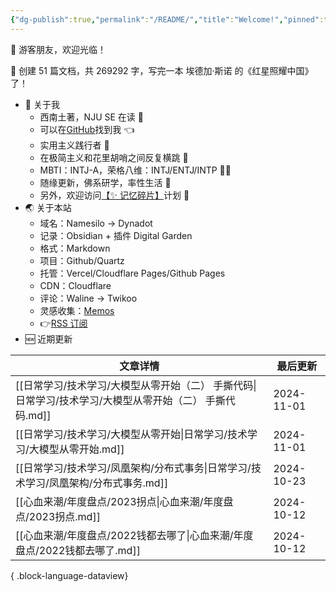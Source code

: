 ```yaml
---
{"dg-publish":true,"permalink":"/README/","title":"Welcome!","pinned":true,"tags":["home","gardenEntry"],"noteIcon":"1","created":"2023-07-14T17:22:00.770+08:00","updated":"2024-09-25T08:43:36.806+08:00"}
---
```


👋 游客朋友，欢迎光临！

<p><span>👏 创建 51 篇文档，共 269292 字，写完一本 埃德加·斯诺 的《红星照耀中国》了！</span></p>

- 🤔 关于我
  - 西南土著，NJU SE 在读 📖
  - 可以在[GitHub](https://github.com/XR-Y)找到我 👈
  - 实用主义践行者 🙌
  - 在极简主义和花里胡哨之间反复横跳 🤹
  - MBTI：INTJ-A，荣格八维：INTJ/ENTJ/INTP 🙋‍♂️
  - 随缘更新，佛系研学，率性生活 🎉
  - 另外，欢迎访问[【✨ 记忆碎片】](https://memos.xryuu.com)计划 👀
- 🌏 关于本站
  - 域名：Namesilo → Dynadot
  - 记录：Obsidian + 插件 Digital Garden
  - 格式：Markdown
  - 项目：Github/Quartz
  - 托管：Vercel/Cloudflare Pages/Github Pages
  - CDN：Cloudflare
  - 评论：Waline → Twikoo
  - 灵感收集：[Memos](https://usememos.com/)
  - 👉[RSS 订阅](https://xryuu.com/feed.xml)
- 🆕 近期更新

| 文章详情                                                           | 最后更新       |
| -------------------------------------------------------------- | ---------- |
| [[日常学习/技术学习/大模型从零开始（二） 手撕代码\|日常学习/技术学习/大模型从零开始（二） 手撕代码.md]] | 2024-11-01 |
| [[日常学习/技术学习/大模型从零开始\|日常学习/技术学习/大模型从零开始.md]]                 | 2024-11-01 |
| [[日常学习/技术学习/凤凰架构/分布式事务\|日常学习/技术学习/凤凰架构/分布式事务.md]]           | 2024-10-23 |
| [[心血来潮/年度盘点/2023拐点\|心血来潮/年度盘点/2023拐点.md]]                   | 2024-10-12 |
| [[心血来潮/年度盘点/2022钱都去哪了\|心血来潮/年度盘点/2022钱都去哪了.md]]             | 2024-10-12 |

{ .block-language-dataview}
